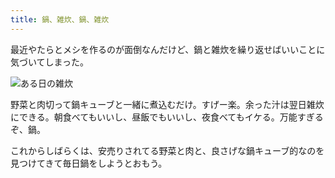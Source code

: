```yaml
---
title: 鍋、雑炊、鍋、雑炊
---
```


最近やたらとメシを作るのが面倒なんだけど、鍋と雑炊を繰り返せばいいことに気づいてしまった。

![ある日の雑炊](https://i.imgur.com/H6PeuwJ.jpeg)

野菜と肉切って鍋キューブと一緒に煮込むだけ。すげー楽。余った汁は翌日雑炊にできる。朝食べてもいいし、昼飯でもいいし、夜食べてもイケる。万能すぎるぞ、鍋。

これからしばらくは、安売りされてる野菜と肉と、良さげな鍋キューブ的なのを見つけてきて毎日鍋をしようとおもう。
